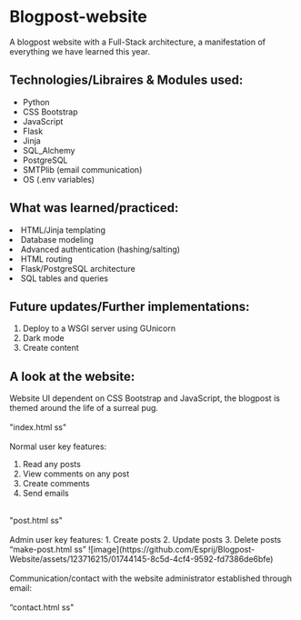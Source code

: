 # Blogpost-website
A blogpost website with a Full-Stack architecture, a manifestation of everything we have learned this year.

## Technologies/Libraires & Modules used:
<ul>
  <li>Python</li>
  <li>CSS Bootstrap</li>
  <li>JavaScript</li>
  <li>Flask</li>
  <li>Jinja</li>
  <li>SQL_Alchemy</li>
  <li>PostgreSQL</li>
  <li>SMTPlib (email communication)</li>
  <li>OS (.env variables)</li>
</ul>

## What was learned/practiced:
<li>HTML/Jinja templating</li>
<li>Database modeling</li>
<li>Advanced authentication (hashing/salting)</li>
<li>HTML routing</li>
<li>Flask/PostgreSQL architecture</li>
<li>SQL tables and queries</li>

## Future updates/Further implementations:
1. Deploy to a WSGI server using GUnicorn
2. Dark mode
3. Create content

## A look at the website:
Website UI dependent on CSS Bootstrap and JavaScript, 
the blogpost is themed around the life of a surreal pug.
<br>
<br>
"index.html ss"
<br>
<br>
Normal user key features:
1. Read any posts
2. View comments on any post
3. Create comments
4. Send emails
<br>
"post.html ss"
<br>
<br>
Admin user key features:
1. Create posts
2. Update posts
3. Delete posts
<br>
“make-post.html ss”
![image](https://github.com/Esprij/Blogpost-Website/assets/123716215/01744145-8c5d-4cf4-9592-fd7386de6bfe)

<br>
<br>
Communication/contact with the website administrator established through email:
<br>
<br>
 “contact.html ss"
